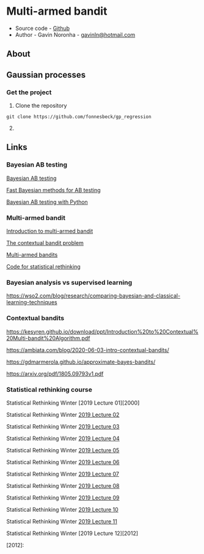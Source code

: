 # Multi-armed bandit

* Source code - [Github][1]
* Author - Gavin Noronha - <gavinln@hotmail.com>

[1]: https://github.com/gavinln/multi-armed-bandit

## About

## Gaussian processes

### Get the project

1. Clone the repository

```
git clone https://github.com/fonnesbeck/gp_regression
```

2. 

## Links

### Bayesian AB testing

[Bayesian AB testing][900]

[900]: http://www.claudiobellei.com/2017/11/02/bayesian-AB-testing/

[Fast Bayesian methods for AB testing][910]

[910]: https://frankportman.github.io/bayesAB/

[Bayesian AB testing with Python][920]

[920]: https://towardsdatascience.com/bayesian-a-b-testing-with-python-the-easy-guide-d638f89e0b8a

### Multi-armed bandit

[Introduction to multi-armed bandit][1000]

[1000]: https://www.youtube.com/watch?v=qAvY2tkMHHA

[The contextual bandit problem][1010]

[1010]: https://www.youtube.com/watch?v=N5x48g2sp8M&list=RDQMmqy4gD2NO8Y

[Multi-armed bandits][1020]

[1020]: https://www.youtube.com/watch?v=Qy-vum3GH-s&list=RDQMmqy4gD2NO8Y

[Code for statistical rethinking][1030]

[1030]: https://github.com/rmcelreath/rethinking

### Bayesian analysis vs supervised learning

https://wso2.com/blog/research/comparing-bayesian-and-classical-learning-techniques

### Contextual bandits

https://kesyren.github.io/download/ppt/Introduction%20to%20Contextual%20Multi-bandit%20Algorithm.pdf

https://ambiata.com/blog/2020-06-03-intro-contextual-bandits/

https://gdmarmerola.github.io/approximate-bayes-bandits/

https://arxiv.org/pdf/1805.09793v1.pdf

### Statistical rethinking course

Statistical Rethinking Winter [2019 Lecture 01][2000]

[2001]: https://www.youtube.com/watch?v=4WVelCswXo4

Statistical Rethinking Winter [2019 Lecture 02][2002]

[2002]: https://www.youtube.com/watch?v=XoVtOAN0htU

Statistical Rethinking Winter [2019 Lecture 03][2003]

[2003]: https://www.youtube.com/watch?v=h5aPo5wXN8E

Statistical Rethinking Winter [2019 Lecture 04][2004]

[2004]: https://www.youtube.com/watch?v=ENxTrFf9a7c

Statistical Rethinking Winter [2019 Lecture 05][2005]

[2005]: https://www.youtube.com/watch?v=e0tO64mtYMU

Statistical Rethinking Winter [2019 Lecture 06][2006]

[2006]: https://www.youtube.com/watch?v=l_7yIUqWBmE

Statistical Rethinking Winter [2019 Lecture 07][2007]

[2007]: https://www.youtube.com/watch?v=0Jc6Kgw5qc0

Statistical Rethinking Winter [2019 Lecture 08][2008]

[2008]: https://www.youtube.com/watch?v=gjrsYDJbRh0

Statistical Rethinking Winter [2019 Lecture 09][2009]

[2009]: https://www.youtube.com/watch?v=QhHfo6-Bx8o

Statistical Rethinking Winter [2019 Lecture 10][2010]

[2010]: https://www.youtube.com/watch?v=v-j0UmWf3Us

Statistical Rethinking Winter [2019 Lecture 11][2011]

[2011]: https://www.youtube.com/watch?v=-4y4X8ELcEM

Statistical Rethinking Winter [2019 Lecture 12][2012]

[2012]:
